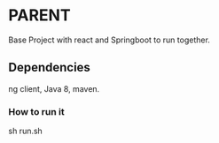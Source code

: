 # PARENT


Base Project with react and Springboot to run together.


## Dependencies

ng client, Java 8, maven.


### How to run it

sh run.sh